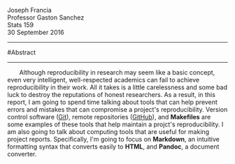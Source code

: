 Joseph Francia  
Professor Gaston Sanchez  
Stats 159  
30 September 2016  
***
#Abstract
***
&nbsp;&nbsp;&nbsp;&nbsp;&nbsp;&nbsp; Although 
reproducibility in research may seem like a basic concept, even very intelligent, well-respected academics can fail to achieve reproducibility in their work. All it takes is a little carelessness and some bad luck to destroy the reputations of honest researchers. As a result, in this report, I am going to spend time talking about tools that can help prevent errors and mistakes that can compromise a project's reproducibility. 
Version control software ([Git](https://git-scm.com/)), remote repositories ([GitHub](http://github.com)), and **Makefiles** are some examples of these tools that help maintain a projct's reproducibility. I am also going to talk about computing tools that are useful for making project reports. Specifically, I'm going to focus on   **Markdown**, an intuitive formatting syntax that converts easily to **HTML**, and **Pandoc**, a document converter. 
 